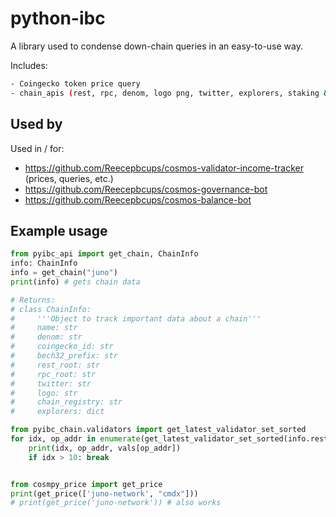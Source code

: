 # python-ibc

A library used to condense down-chain queries in an easy-to-use way.

Includes:

```bash
- Coingecko token price query
- chain_apis (rest, rpc, denom, logo png, twitter, explorers, staking & gov pages, coingecko_id, & chain_registery )
```

## Used by

Used in / for:

- <https://github.com/Reecepbcups/cosmos-validator-income-tracker> (prices, queries, etc.)
- <https://github.com/Reecepbcups/cosmos-governance-bot>
- <https://github.com/Reecepbcups/cosmos-balance-bot>

## Example usage

```py
from pyibc_api import get_chain, ChainInfo
info: ChainInfo
info = get_chain("juno")
print(info) # gets chain data

# Returns:
# class ChainInfo:
#     '''Object to track important data about a chain'''
#     name: str
#     denom: str
#     coingecko_id: str
#     bech32_prefix: str
#     rest_root: str
#     rpc_root: str
#     twitter: str
#     logo: str
#     chain_registry: str
#     explorers: dict

from pyibc_chain.validators import get_latest_validator_set_sorted
for idx, op_addr in enumerate(get_latest_validator_set_sorted(info.rest_root, bondedOnly=True), 1):
    print(idx, op_addr, vals[op_addr])
    if idx > 10: break


from cosmpy_price import get_price
print(get_price(['juno-network', "cmdx"]))
# print(get_price('juno-network')) # also works
```

